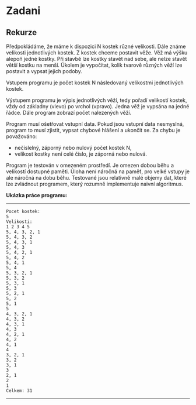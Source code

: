 # Zadani

## Rekurze

Předpokládáme, že máme k dispozici N kostek různé velikosti. Dále známe velikosti jednotlivých kostek. Z kostek chceme postavit věže. Věž má výšku alepoň jedné kostky. Při stavbě lze kostky stavět nad sebe, ale nelze stavět větší kostku na menší. Úkolem je vypočítat, kolik tvarově různých věží lze postavit a vypsat jejich podoby.

Vstupem programu je počet kostek N následovaný velikostmi jednotlivých kostek.

Výstupem programu je výpis jednotlivých věží, tedy pořadí velikostí kostek, vždy od základny (vlevo) po vrchol (vpravo). Jedna věž je vypsána na jedné řádce. Dále program zobrazí počet nalezených věží.

Program musí ošetřovat vstupní data. Pokud jsou vstupní data nesmyslná, program to musí zjistit, vypsat chybové hlášení a ukončit se. Za chybu je považováno:

-   nečíslelný, záporný nebo nulový počet kostek N,
-   velikost kostky není celé číslo, je záporná nebo nulová.

Program je testován v omezeném prostředí. Je omezen dobou běhu a velikostí dostupné paměti. Úloha není náročná na paměť, pro velké vstupy je ale náročná na dobu běhu. Testované jsou relativně malé objemy dat, které lze zvládnout programem, který rozumně implementuje naivní algoritmus.

**Ukázka práce programu:**

___

```
Pocet kostek:
5
Velikosti:
1 2 3 4 5
5, 4, 3, 2, 1
5, 4, 3, 2
5, 4, 3, 1
5, 4, 3
5, 4, 2, 1
5, 4, 2
5, 4, 1
5, 4
5, 3, 2, 1
5, 3, 2
5, 3, 1
5, 3
5, 2, 1
5, 2
5, 1
5
4, 3, 2, 1
4, 3, 2
4, 3, 1
4, 3
4, 2, 1
4, 2
4, 1
4
3, 2, 1
3, 2
3, 1
3
2, 1
2
1
Celkem: 31

```

___
